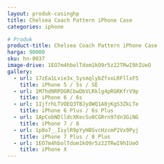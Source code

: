 ```yaml
---
layout: produk-casinghp
title: Chelsea Coach Pattern iPhone Case
categories: iphone

# Produk
product-title: Chelsea Coach Pattern iPhone Case
harga: 90000
sku: hn-0037
image-drive: 1EO7m4hbolTdom1kO9r5z22TRwI9hIUeO
gallery:
  - url: 17zEa1Lvie3x_SysmqlybZfxxLRFllxF5
    title: iPhone 5 / 5s / SE
  - url: 1M7hdNRPDGRCbwDbVLRklg4pRGRKfrV9p
    title: iPhone 6 / 6s
  - url: 1IjfrhLTVOEQ3TBJy8WQ1A0jKgS3ZkLTe
    title: iPhone 6 Plus / 6s Plus
  - url: 1ApCobNDlldcXKecSu0CGRrn97dn3GiNG
    title: iPhone 7 / 8
  - url: 1p8o7__IiylR9pYyHBSvcHzcmP2Vx9Pyj
    title: iPhone 7 Plus / 8 Plus
  - url: 1EO7m4hbolTdom1kO9r5z22TRwI9hIUeO
    title: iPhone X
---
```

